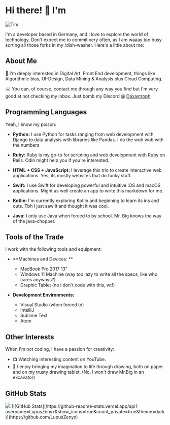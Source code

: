 # Hi there! 🌟 I'm
<img alt="Tim" src="https://readme-typing-svg.herokuapp.com/?lines=Tim;LupusZenyx&font=Fira%20Code&width=440&height=45&color=68C3D4&vCenter=true&size=21">

I'm a developer based in Germany, and I love to explore the world of technology. Don't expect me to commit very often, as I am waaay too busy sorting all those forks in my /dish-washer. Here's a little about me:

## About Me

🚀 I'm deeply interested in Digital Art, Front End development, things like Algorithmic bias, UI-Design, Data Mining & Analysis plus Cloud Computing.

✉️ You can, of course, contact me through any way you find but I'm very good at not checking my inbox. Just bomb my Discord @ [Daxastroph](https://discordapp.com/users/858408960607518739)


## Programming Languages

Yeah, I know my poison:
- **Python:** I use Python for tasks ranging from web development with Django to data analysis with libraries like Pandas. I do the wub wub with the numbers

- **Ruby:** Ruby is my go-to for scripting and web development with Ruby on Rails. Odin might help you if you're interested.

- **HTML + CSS + JavaScript:** I leverage this trio to create interactive web applications. Yes, its mostly websites that do funky stuff.

- **Swift:** I use Swift for developing powerful and intuitive iOS and macOS applications. Might as well create an app to write this markdown for me.

- **Kotlin:** I'm currently exploring Kotlin and beginning to learn its ins and outs. Tbh I just saw it and thought it was cool.

- **Java:** I only use Java when forced to by school. Mr. Big knows the way of the java-chopper.

## Tools of the Trade

I work with the following tools and equipment:

- **Machines and Devices: **
  - MacBook Pro 2017 13"
  - Windows 11 Machine (way too lazy to write all the specs, like who cares anyways?)
  - Graphic Tablet (no i don't code with this, wtf)

- **Development Environments:**
  - Visual Studio (when forced to)
  - IntelliJ
  - Sublime Text
  - Atom


## Other Interests

When I'm not coding, I have a passion for creativity:

- 📺 Watching interesting content on YouTube.
- 🎨 I enjoy bringing my imagination to life through drawing, both on paper and on my trusty drawing tablet. (No, I won't draw Mr.Big in an excavator)

## GitHub Stats

<img src="https://github-readme-stats.vercel.app/api/top-langs/?username=LupusZenyx19878"/>
[![GitHub Stats](https://github-readme-stats.vercel.app/api?username=LupusZenyx&show_icons=true&count_private=true&theme=dark)](https://github.com/LupusZenyx)
